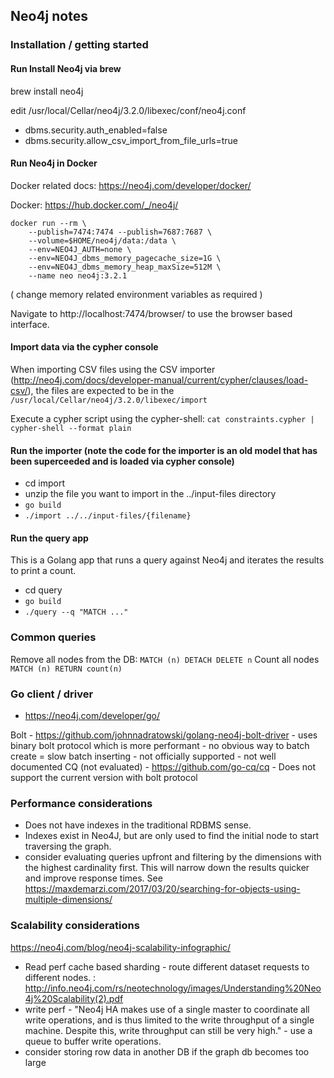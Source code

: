 
## Neo4j notes

### Installation / getting started

#### Run Install Neo4j via brew

brew install neo4j

edit /usr/local/Cellar/neo4j/3.2.0/libexec/conf/neo4j.conf
 - dbms.security.auth_enabled=false
 - dbms.security.allow_csv_import_from_file_urls=true

#### Run Neo4j in Docker
Docker related docs: https://neo4j.com/developer/docker/

Docker: https://hub.docker.com/_/neo4j/

```
docker run --rm \
    --publish=7474:7474 --publish=7687:7687 \
    --volume=$HOME/neo4j/data:/data \
    --env=NEO4J_AUTH=none \
    --env=NEO4J_dbms_memory_pagecache_size=1G \
    --env=NEO4J_dbms_memory_heap_maxSize=512M \
    --name neo neo4j:3.2.1
```
( change memory related environment variables as required )

Navigate to http://localhost:7474/browser/ to use the browser based interface.

#### Import data via the cypher console

When importing CSV files using the CSV importer (http://neo4j.com/docs/developer-manual/current/cypher/clauses/load-csv/), the files are expected to be in the `/usr/local/Cellar/neo4j/3.2.0/libexec/import`

Execute a cypher script using the cypher-shell: `cat constraints.cypher | cypher-shell --format plain`

#### Run the importer (note the code for the importer is an old model that has been superceeded and is loaded via cypher console)

- cd import
- unzip the file you want to import in the ../input-files directory
- `go build`
- `./import ../../input-files/{filename}`

#### Run the query app

This is a Golang app that runs a query against Neo4j and iterates the results to print a count.
- cd query
- `go build`
- `./query --q "MATCH ..."`

### Common queries

Remove all nodes from the DB: `MATCH (n) DETACH DELETE n`
Count all nodes `MATCH (n) RETURN count(n)`

### Go client / driver
 - https://neo4j.com/developer/go/

Bolt - https://github.com/johnnadratowski/golang-neo4j-bolt-driver
    - uses binary bolt protocol which is more performant
    - no obvious way to batch create = slow batch inserting
    - not officially supported
    - not well documented
CQ (not evaluated) - https://github.com/go-cq/cq
    - Does not support the current version with bolt protocol

### Performance considerations
 - Does not have indexes in the traditional RDBMS sense.
 - Indexes exist in Neo4J, but are only used to find the initial node to start traversing the graph.
 - consider evaluating queries upfront and filtering by the dimensions with the highest cardinality first. 
   This will narrow down the results quicker and improve response times. 
   See https://maxdemarzi.com/2017/03/20/searching-for-objects-using-multiple-dimensions/
 
### Scalability considerations
https://neo4j.com/blog/neo4j-scalability-infographic/
 - Read perf cache based sharding - route different dataset requests to different nodes. : http://info.neo4j.com/rs/neotechnology/images/Understanding%20Neo4j%20Scalability(2).pdf
 - write perf - "Neo4j HA makes use of a single master to coordinate all write operations, and is thus limited to the write throughput of a single machine. Despite this, write throughput can still be very high." - use a queue to buffer write operations.
 - consider storing row data in another DB if the graph db becomes too large
